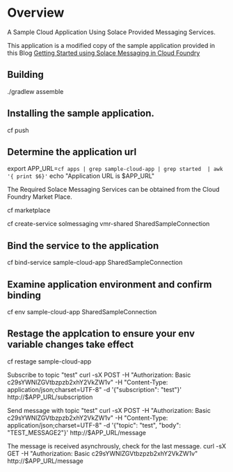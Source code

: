 # Overview

A Sample Cloud Application Using Solace Provided Messaging Services.

This application is a modified copy of the sample application provided in this Blog [Getting Started using Solace Messaging in Cloud Foundry](http://dev.solacesystems.com/blog/solace-in-cloud-foundry/)


## Building

./gradlew assemble

## Installing the sample application.

cf push

## Determine the application url
export APP_URL=`cf apps | grep sample-cloud-app | grep started  | awk '{ print $6}'`
echo "Application URL is $APP_URL"

The Required Solace Messaging Services can be obtained from the Cloud Foundry Market Place.

cf marketplace

cf create-service solmessaging vmr-shared SharedSampleConnection

## Bind the service to the application
cf bind-service sample-cloud-app SharedSampleConnection

## Examine application environment and confirm binding
cf env sample-cloud-app SharedSampleConnection

## Restage the applcation to ensure your env variable changes take effect
cf restage sample-cloud-app

Subscribe to topic "test"
curl -sX POST -H "Authorization: Basic c29sYWNlZGVtbzpzb2xhY2VkZW1v" -H "Content-Type: application/json;charset=UTF-8" -d '{"subscription": "test"}' http://$APP_URL/subscription 

Send message with topic "test"
curl -sX POST -H "Authorization: Basic c29sYWNlZGVtbzpzb2xhY2VkZW1v" -H "Content-Type: application/json;charset=UTF-8" -d '{"topic": "test", "body": "TEST_MESSAGE2"}' http://$APP_URL/message 

The message is received asynchrously, check for the last message.
curl -sX GET -H "Authorization: Basic c29sYWNlZGVtbzpzb2xhY2VkZW1v"  http://$APP_URL/message 

